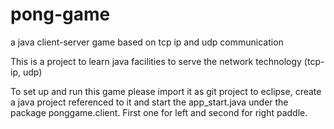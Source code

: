 # pong-game
a java client-server game based on tcp ip and udp communication

This is a project to learn java facilities to serve the network technology (tcp-ip, udp)

To set up and run this game please import it as git project to eclipse, create a java project referenced
to it and start the app_start.java under the package ponggame.client. 
First one for left and second for right paddle. 
